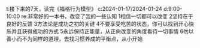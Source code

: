 t:接下来的7天，读完《福格行为模型》
c:2024-01-17/2024-01-24
d:9:00-10:00
re:非常好的一本书，改变了我的一些认知
1相信一切都可以改变
2坚持在于良好的反馈
3方法论是成功之初的关键
4不要享受吃苦的状态，你可以找到开心快乐并且获得成功的方式
5永远保持正能量，从正向改变的角度看待一切事情
6勿以善小而不为同样的道理，去找习惯养成的平衡点，从小开始